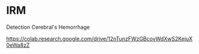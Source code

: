 # IRM
Detection Cerebral's Hemorrhage


https://colab.research.google.com/drive/12nTunzFWzGBcovWdXwS2KejuX0eWa8zZ


